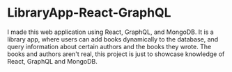 # LibraryApp-React-GraphQL
I made this web application using React, GraphQL, and MongoDB. It is a library app, where users can add books dynamically to the database, and query information about certain authors and the books they wrote. The books and authors aren't real, this project is just to showcase knowledge of React, GraphQL and MongoDB. 